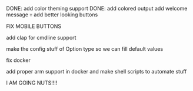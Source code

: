 DONE: add color theming support
DONE: add colored output
add welcome message
:skull: add better looking buttons


FIX MOBILE BUTTONS


add clap for cmdline support

make the config stuff of Option type so we can fill default values

fix docker

add proper arm support in docker and make shell scripts to automate stuff

I AM GOING NUTS!!!!
